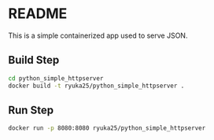 # README

This is a simple containerized app used to serve JSON.

## Build Step

```sh
cd python_simple_httpserver
docker build -t ryuka25/python_simple_httpserver .
```

## Run Step

```sh
docker run -p 8080:8080 ryuka25/python_simple_httpserver
```
